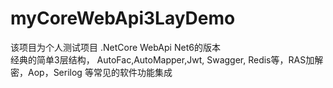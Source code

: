 # myCoreWebApi3LayDemo

该项目为个人测试项目 .NetCore WebApi Net6的版本  
经典的简单3层结构，
AutoFac,AutoMapper,Jwt, Swagger, Redis等，RAS加解密，Aop，Serilog 等常见的软件功能集成
